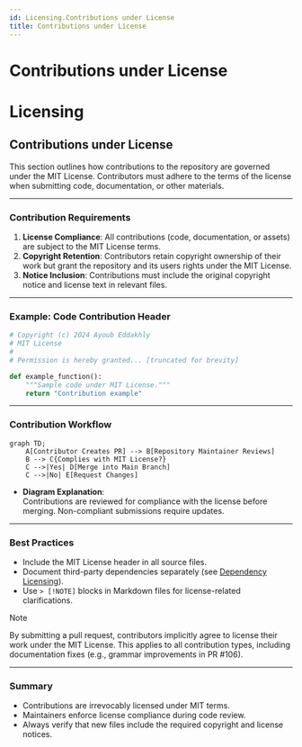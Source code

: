 ```yaml
---
id: Licensing.Contributions under License
title: Contributions under License
---
```

# Contributions under License
# Licensing

## Contributions under License

This section outlines how contributions to the repository are governed under the MIT License. Contributors must adhere to the terms of the license when submitting code, documentation, or other materials.

---

### Contribution Requirements
1. **License Compliance**: All contributions (code, documentation, or assets) are subject to the MIT License terms.
2. **Copyright Retention**: Contributors retain copyright ownership of their work but grant the repository and its users rights under the MIT License.
3. **Notice Inclusion**: Contributions must include the original copyright notice and license text in relevant files.

---

### Example: Code Contribution Header
```python
# Copyright (c) 2024 Ayoub Eddakhly
# MIT License
# 
# Permission is hereby granted... [truncated for brevity]

def example_function():
    """Sample code under MIT License."""
    return "Contribution example"
```

---

### Contribution Workflow
```mermaid
graph TD;
    A[Contributor Creates PR] --> B[Repository Maintainer Reviews]
    B --> C{Complies with MIT License?}
    C -->|Yes| D[Merge into Main Branch]
    C -->|No| E[Request Changes]
```

- **Diagram Explanation**:  
  Contributions are reviewed for compliance with the license before merging. Non-compliant submissions require updates.

---

### Best Practices
- Include the MIT License header in all source files.
- Document third-party dependencies separately (see [Dependency Licensing](link-to-dependency-section)).
- Use `> [!NOTE]` blocks in Markdown files for license-related clarifications.

> [!NOTE]  
> By submitting a pull request, contributors implicitly agree to license their work under the MIT License. This applies to all contribution types, including documentation fixes (e.g., grammar improvements in PR #106).

---

### Summary
- Contributions are irrevocably licensed under MIT terms.
- Maintainers enforce license compliance during code review.
- Always verify that new files include the required copyright and license notices.

